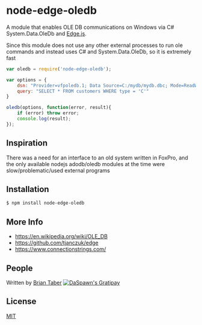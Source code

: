 node-edge-oledb
======

A module that enables OLE DB communications on Windows via C# System.Data.OleDb and [Edge.js](https://github.com/tjanczuk/edge).  

Since this module does not use any other external processes to run ole commands and instead uses C# and System.Data.OleDb, so it is extremely fast

```javascript
var oledb = require('node-edge-oledb');

var options = {
	dsn: "Provider=vfpoledb.1; Data Source=C:/mydb/mydb.dbc; Mode=ReadWrite|Share Deny None;",
	query: "SELECT * FROM customers WHERE type = 'C'"
}

oledb(options, function(error, result){
	if (error) throw error;
	console.log(result);
});	

```


Inspiration
-----------
There was a need for an interface to an old system written in FoxPro, and the only available nodejs adodb/oledb modules at the time were slow/problematic/used external programs


Installation
------------
```bash
$ npm install node-edge-oledb
```


More Info
---------
  * https://en.wikipedia.org/wiki/OLE_DB
  * https://github.com/tjanczuk/edge
  * https://www.connectionstrings.com/


People
------
Written by [Brian Taber](https://github.com/DaSpawn) [![DaSpawn's Gratipay][gratipay-image-daspawn]][gratipay-url-daspawn]


License
-------
  [MIT](LICENSE)


[gratipay-url-daspawn]: https://gratipay.com/~DaSpawn
[gratipay-image-daspawn]: https://img.shields.io/gratipay/team/daspawn.svg
